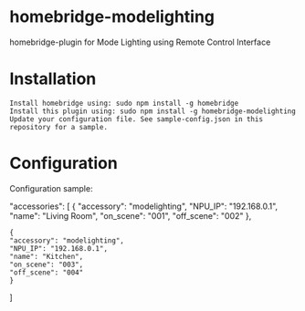 # homebridge-modelighting
homebridge-plugin for Mode Lighting using Remote Control Interface

# Installation

    Install homebridge using: sudo npm install -g homebridge
    Install this plugin using: sudo npm install -g homebridge-modelighting
    Update your configuration file. See sample-config.json in this repository for a sample.

# Configuration

Configuration sample:

"accessories": [
	{
	"accessory": "modelighting",
	"NPU_IP": "192.168.0.1",
	"name": "Living Room",
	"on_scene": "001",
	"off_scene": "002"
	},

	{
	"accessory": "modelighting",
	"NPU_IP": "192.168.0.1",
	"name": "Kitchen",
	"on_scene": "003",
	"off_scene": "004"
	}

]